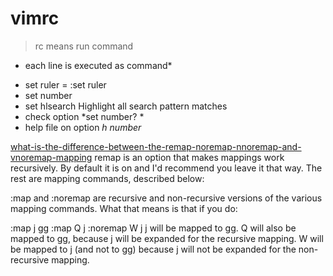 # vimrc
>rc means run command

* each line is executed as command* 
- set ruler = :set ruler
- set number
- set hlsearch      Highlight all search pattern matches
- check option *set  number? *
- help file on option     *h number*

[what-is-the-difference-between-the-remap-noremap-nnoremap-and-vnoremap-mapping](https://stackoverflow.com/questions/3776117/what-is-the-difference-between-the-remap-noremap-nnoremap-and-vnoremap-mapping)
remap is an option that makes mappings work recursively. By default it is on and I'd recommend you leave it that way. The rest are mapping commands, described below:

:map and :noremap are recursive and non-recursive versions of the various mapping commands. What that means is that if you do:

:map j gg
:map Q j
:noremap W j
j will be mapped to gg. Q will also be mapped to gg, because j will be expanded for the recursive mapping. W will be mapped to j (and not to gg) because j will not be expanded for the non-recursive mapping.
